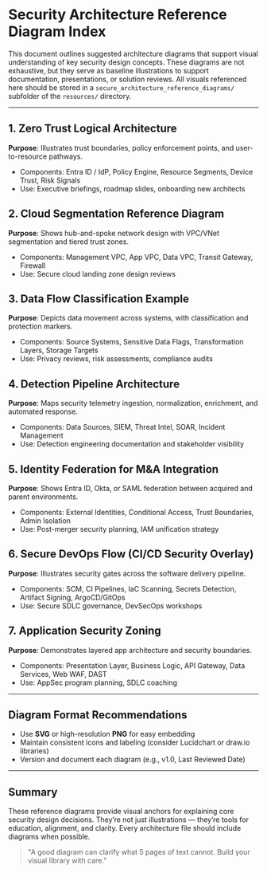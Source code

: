 # Security Architecture Reference Diagram Index

This document outlines suggested architecture diagrams that support visual understanding of key security design concepts. These diagrams are not exhaustive, but they serve as baseline illustrations to support documentation, presentations, or solution reviews. All visuals referenced here should be stored in a `secure_architecture_reference_diagrams/` subfolder of the `resources/` directory.

---

## 1. Zero Trust Logical Architecture
**Purpose**: Illustrates trust boundaries, policy enforcement points, and user-to-resource pathways.
- Components: Entra ID / IdP, Policy Engine, Resource Segments, Device Trust, Risk Signals
- Use: Executive briefings, roadmap slides, onboarding new architects

## 2. Cloud Segmentation Reference Diagram
**Purpose**: Shows hub-and-spoke network design with VPC/VNet segmentation and tiered trust zones.
- Components: Management VPC, App VPC, Data VPC, Transit Gateway, Firewall
- Use: Secure cloud landing zone design reviews

## 3. Data Flow Classification Example
**Purpose**: Depicts data movement across systems, with classification and protection markers.
- Components: Source Systems, Sensitive Data Flags, Transformation Layers, Storage Targets
- Use: Privacy reviews, risk assessments, compliance audits

## 4. Detection Pipeline Architecture
**Purpose**: Maps security telemetry ingestion, normalization, enrichment, and automated response.
- Components: Data Sources, SIEM, Threat Intel, SOAR, Incident Management
- Use: Detection engineering documentation and stakeholder visibility

## 5. Identity Federation for M&A Integration
**Purpose**: Shows Entra ID, Okta, or SAML federation between acquired and parent environments.
- Components: External Identities, Conditional Access, Trust Boundaries, Admin Isolation
- Use: Post-merger security planning, IAM unification strategy

## 6. Secure DevOps Flow (CI/CD Security Overlay)
**Purpose**: Illustrates security gates across the software delivery pipeline.
- Components: SCM, CI Pipelines, IaC Scanning, Secrets Detection, Artifact Signing, ArgoCD/GitOps
- Use: Secure SDLC governance, DevSecOps workshops

## 7. Application Security Zoning
**Purpose**: Demonstrates layered app architecture and security boundaries.
- Components: Presentation Layer, Business Logic, API Gateway, Data Services, Web WAF, DAST
- Use: AppSec program planning, SDLC coaching

---

## Diagram Format Recommendations
- Use **SVG** or high-resolution **PNG** for easy embedding
- Maintain consistent icons and labeling (consider Lucidchart or draw.io libraries)
- Version and document each diagram (e.g., v1.0, Last Reviewed Date)

---

## Summary
These reference diagrams provide visual anchors for explaining core security design decisions. They’re not just illustrations — they’re tools for education, alignment, and clarity. Every architecture file should include diagrams when possible.

> "A good diagram can clarify what 5 pages of text cannot. Build your visual library with care."


